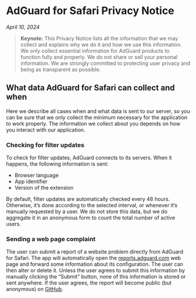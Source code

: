 # AdGuard for Safari Privacy Notice

*April 10, 2024*

>**Keynote:** This Privacy Notice lists all the information that we may collect and explains why we do it and how we use this information. We only collect essential information for AdGuard products to function fully and properly. We do not share or sell your personal information. We are strongly committed to protecting user privacy and being as transparent as possible.

## What data AdGuard for Safari can collect and when

Here we describe all cases when and what data is sent to our server, so you can be sure that we only collect the minimum necessary for the application to work properly. The information we collect about you depends on how you interact with our application.

### Checking for filter updates

To check for filter updates, AdGuard connects to its servers. When it happens, the following information is sent:

- Browser language
- App identifier
- Version of the extension

By default, filter updates are automatically checked every 48 hours. Otherwise, it’s done according to the selected interval, or whenever it’s manually requested by a user. We do not store this data, but we do aggregate it in an anonymous form to count the total number of active users.

### Sending a web page complaint

The user can submit a report of a website problem directly from AdGuard for Safari. The app will automatically open the [reports.adguard.com](https://reports.adguard.com/new_issue.html) web page and forward some information about its configuration. The user can then alter or delete it.
Unless the user agrees to submit this information by manually clicking the “Submit” button, none of this information is stored or sent anywhere. If the user agrees, the report will become public (but anonymous) on [GitHub](https://github.com/adguardteam/adguardfilters/issues).
